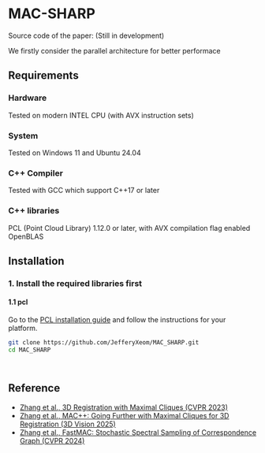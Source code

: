 # MAC-SHARP

Source code of the paper: (Still in development)

We firstly consider the parallel architecture for better performace 



## Requirements

### Hardware
Tested on modern INTEL CPU (with AVX instruction sets) 

### System
Tested on Windows 11 and Ubuntu 24.04

### C++ Compiler
Tested with GCC which support C++17 or later

### C++ libraries
PCL (Point Cloud Library) 1.12.0 or later, with AVX compilation flag enabled
OpenBLAS


## Installation

### 1. Install the required libraries first

#### 1.1 pcl

Go to the [PCL installation guide](https://pointclouds.org/downloads/) and follow the instructions for your platform.



``` bash
git clone https://github.com/JefferyXeom/MAC_SHARP.git
cd MAC_SHARP




```






## Reference
* [Zhang et al., 3D Registration with Maximal Cliques (CVPR 2023)](https://github.com/zhangxy0517/3D-Registration-with-Maximal-Cliques)
* [Zhang et al., MAC++: Going Further with Maximal Cliques for 3D Registration (3D Vision 2025)](https://github.com/zhangxy0517/MAC-PLUS-PLUS)
* [Zhang et al., FastMAC: Stochastic Spectral Sampling of Correspondence Graph (CVPR 2024)](https://github.com/Forrest-110/FastMAC)